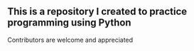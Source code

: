 <h2>This is a repository I created to practice programming using Python</h2>
<p>Contributors are welcome and appreciated</p>
